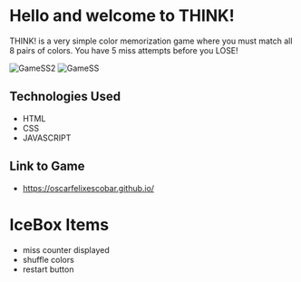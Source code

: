 # Hello and welcome to THINK!
THINK! is a very simple color memorization game where you must match all 8 pairs of colors. 
You have 5 miss attempts before you LOSE!

![GameSS2](https://i.imgur.com/NnbdePa.png "Game ScreenShot 2")
![GameSS](https://i.imgur.com/EiRaQEh.png "Game ScreenShot 1")

## Technologies Used
- HTML
- CSS
- JAVASCRIPT

## Link to Game
- https://oscarfelixescobar.github.io/


# IceBox Items
- miss counter displayed
- shuffle colors
- restart button


